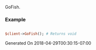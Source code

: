 GoFish.
### Example

```perl

$client->GoFish(); # Returns void
```


Generated On 2018-04-29T00:30:15-07:00